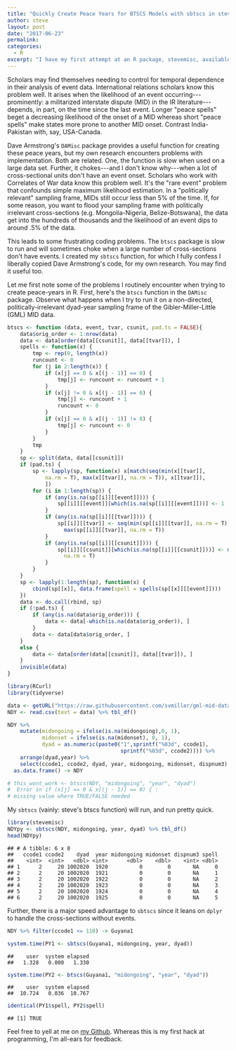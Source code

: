 ```yaml
---
title: "Quickly Create Peace Years for BTSCS Models with sbtscs in stevemisc"
author: steve
layout: post
date: "2017-06-23"
permalink:
categories:
  - R
excerpt: "I have my first attempt at an R package, stevemisc, available on my github. It can help you quickly generate peace years for BTSCS models."
---
```



Scholars may find themselves needing to control for temporal dependence in their analysis of event data. International relations scholars know this problem well. It arises when the likelihood of an event occurring---prominently: a militarized interstate dispute (MID) in the IR literature---depends, in part, on the time since the last event. Longer "peace spells" beget a decreasing likelihood of the onset of a MID whereas short "peace spells" make states more prone to another MID onset. Contrast India-Pakistan with, say, USA-Canada.

Dave Armstrong's `DAMisc` package provides a useful function for creating these peace years, but my own research encounters problems with implementation. Both are related. One, the function is slow when used on a large data set. Further, it chokes---and I don't know why---when a lot of cross-sectional units don't have an event onset. Scholars who work with Correlates of War data know this problem well. It's the "rare event" problem that confounds simple maximum likelihood estimation. In a "politically relevant" sampling frame, MIDs still occur less than 5% of the time. If, for some reason, you want to flood your sampling frame with politically irrelevant cross-sections (e.g. Mongolia-Nigeria, Belize-Botswana), the data get into the hundreds of thousands and the likelihood of an event dips to around .5% of the data.

This leads to some frustrating coding problems. The `btscs` package is slow to run and will sometimes choke when a large number of cross-sections don't have events. I created my `sbtscs` function, for which I fully confess I liberally copied Dave Armstrong's code, for my own research. You may find it useful too.

Let me first note some of the problems I routinely encounter when trying to create peace-years in R. First, here's the `btscs` function in the `DAMisc` package. Observe what happens when I try to run it on a non-directed, politically-irrelevant dyad-year sampling frame of the Gibler-Miller-Little (GML) MID data.


```r
btscs <- function (data, event, tvar, csunit, pad.ts = FALSE){
    data$orig_order <- 1:nrow(data)
    data <- data[order(data[[csunit]], data[[tvar]]), ]
    spells <- function(x) {
        tmp <- rep(0, length(x))
        runcount <- 0
        for (j in 2:length(x)) {
            if (x[j] == 0 & x[(j - 1)] == 0) {
                tmp[j] <- runcount <- runcount + 1
            }
            if (x[j] != 0 & x[(j - 1)] == 0) {
                tmp[j] <- runcount + 1
                runcount <- 0
            }
            if (x[j] == 0 & x[(j - 1)] != 0) {
                tmp[j] <- runcount <- 0
            }
        }
        tmp
    }
    sp <- split(data, data[[csunit]])
    if (pad.ts) {
        sp <- lapply(sp, function(x) x[match(seq(min(x[[tvar]], 
            na.rm = T), max(x[[tvar]], na.rm = T)), x[[tvar]]), 
            ])
        for (i in 1:length(sp)) {
            if (any(is.na(sp[[i]][[event]]))) {
                sp[[i]][[event]][which(is.na(sp[[i]][[event]]))] <- 1
            }
            if (any(is.na(sp[[i]][[tvar]]))) {
                sp[[i]][[tvar]] <- seq(min(sp[[i]][[tvar]], na.rm = T), 
                  max(sp[[i]][[tvar]], na.rm = T))
            }
            if (any(is.na(sp[[i]][[csunit]]))) {
                sp[[i]][[csunit]][which(is.na(sp[[i]][[csunit]]))] <- mean(sp[[i]][[csunit]], 
                  na.rm = T)
            }
        }
    }
    sp <- lapply(1:length(sp), function(x) {
        cbind(sp[[x]], data.frame(spell = spells(sp[[x]][[event]])))
    })
    data <- do.call(rbind, sp)
    if (!pad.ts) {
        if (any(is.na(data$orig_order))) {
            data <- data[-which(is.na(data$orig_order)), ]
        }
        data <- data[data$orig_order, ]
    }
    else {
        data <- data[order(data[[csunit]], data[[tvar]]), ]
    }
    invisible(data)
}

library(RCurl)
library(tidyverse)

data <- getURL("https://raw.githubusercontent.com/svmiller/gml-mid-data/master/gml-ndy.csv")
NDY <- read.csv(text = data) %>% tbl_df()

NDY %>%
    mutate(midongoing = ifelse(is.na(midongoing),0, 1),
           midonset = ifelse(is.na(midonset), 0, 1),
           dyad = as.numeric(paste0("1",sprintf("%03d", ccode1), 
                                    sprintf("%03d", ccode2)))) %>%
    arrange(dyad,year) %>%
    select(ccode1, ccode2, dyad, year, midongoing, midonset, dispnum3) %>%
  as.data.frame() -> NDY

# this_wont_work <- btscs(NDY, "midongoing", "year", "dyad")
#  Error in if (x[j] == 0 & x[(j - 1)] == 0) { : 
# missing value where TRUE/FALSE needed 
```

My `sbtscs` (vainly: steve's btscs function) will run, and run pretty quick.


```r
library(stevemisc)
NDYpy <- sbtscs(NDY, midongoing, year, dyad) %>% tbl_df()
head(NDYpy)
```

```
## # A tibble: 6 x 8
##   ccode1 ccode2    dyad  year midongoing midonset dispnum3 spell
##    <int>  <int>   <dbl> <int>      <dbl>    <dbl>    <int> <dbl>
## 1      2     20 1002020  1920          0        0       NA     0
## 2      2     20 1002020  1921          0        0       NA     1
## 3      2     20 1002020  1922          0        0       NA     2
## 4      2     20 1002020  1923          0        0       NA     3
## 5      2     20 1002020  1924          0        0       NA     4
## 6      2     20 1002020  1925          0        0       NA     5
```

Further, there is a major speed advantage to `sbtscs` since it leans on `dplyr` to handle the cross-sections without events.


```r
NDY %>% filter(ccode1 <= 110) -> Guyana1

system.time(PY1 <- sbtscs(Guyana1, midongoing, year, dyad))
```

```
##    user  system elapsed 
##   1.328   0.000   1.330
```

```r
system.time(PY2 <- btscs(Guyana1, "midongoing", "year", "dyad"))
```

```
##    user  system elapsed 
##  10.724   0.036  10.767
```

```r
identical(PY1$spell, PY2$spell)
```

```
## [1] TRUE
```

Feel free to yell at me on [my Github](https://github.com/svmiller). Whereas this is my first hack at programming, I'm all-ears for feedback.
